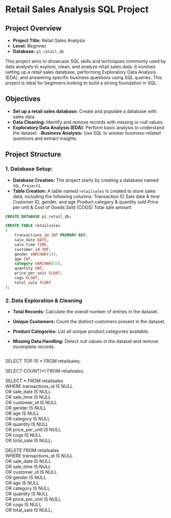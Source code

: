  # Retail Sales Analysis SQL Project
 ## Project Overview
- **Project Title:** Retail Sales Analysis
- **Level:** Beginner
- **Database:** `p1_retail_db`

This project aims to showcase SQL skills and techniques commonly used by data analysts to explore, clean, and analyze retail sales data. It involves setting up a retail sales database, performing Exploratory Data Analysis (EDA), and answering specific business questions using SQL queries. This project is ideal for beginners looking to build a strong foundation in SQL.

 ## Objectives
- **Set up a retail sales database:** Create and populate a database with sales data.
- **Data Cleaning:** Identify and remove records with missing or null values.
- **Exploratory Data Analysis (EDA):** Perform basic analysis to understand the dataset.
-**Business Analysis:** Use SQL to answer business-related questions and extract insights.

 ## Project Structure
 ###  1. **Database Setup:**
 - **Database Creation:** The project starts by creating a database named `SQL_Project1.`
 - **Table Creation:** A table named `retailsales` is created to store sales data, including the following columns:
Transaction ID
Sale date & time
Customer ID, gender, and age
Product category & quantity sold
Price per unit & Cost of Goods Sold (COGS)
Total sale amount

``` sql
CREATE DATABASE p1_retail_db;

CREATE TABLE retailsales
(
    transactions_id INT PRIMARY KEY,
    sale_date DATE,	
    sale_time TIME,
    customer_id INT,	
    gender VARCHAR(10),
    age INT,
    category VARCHAR(35),
    quantity INT,
    price_per_unit FLOAT,	
    cogs FLOAT,
    total_sale FLOAT
);
```
 ### 2. **Data Exploration & Cleaning**
- **Total Records:** Calculate the overall number of entries in the dataset.
- **Unique Customers:** Count the distinct customers present in the dataset.
- **Product Categories:** List all unique product categories available.
- **Missing Data Handling:** Detect null values in the dataset and remove incomplete records.
  
  ``` sql
SELECT TOP 10 * FROM retailsales;  

SELECT COUNT(*) FROM retailsales;  

SELECT * FROM retailsales  
WHERE transactions_id IS NULL  
   OR sale_date IS NULL  
   OR sale_time IS NULL  
   OR customer_id IS NULL  
   OR gender IS NULL  
   OR age IS NULL  
   OR category IS NULL  
   OR quantity IS NULL  
   OR price_per_unit IS NULL  
   OR cogs IS NULL  
   OR total_sale IS NULL;  

DELETE FROM retailsales  
WHERE transactions_id IS NULL  
   OR sale_date IS NULL  
   OR sale_time IS NULL  
   OR customer_id IS NULL  
   OR gender IS NULL  
   OR age IS NULL  
   OR category IS NULL  
   OR quantity IS NULL  
   OR price_per_unit IS NULL  
   OR cogs IS NULL  
   OR total_sale IS NULL;
  ```
  



























